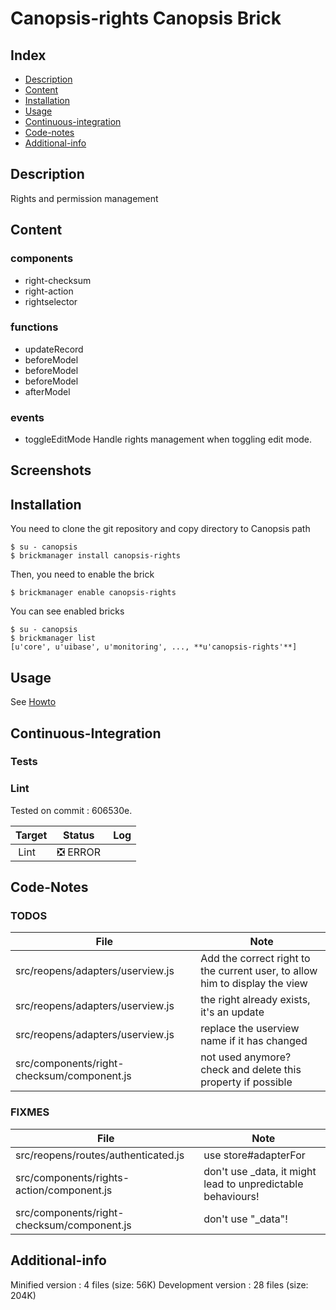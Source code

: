 # Canopsis-rights Canopsis Brick

## Index

- [Description](#description)
- [Content](#content)
- [Installation](#installation)
- [Usage](#usage)
- [Continuous-integration](#continuous-integration)
- [Code-notes](#code-notes)
- [Additional-info](#additional-info)

## Description

Rights and permission management

## Content

### components

 - right-checksum
 - right-action
 - rightselector

### functions

 - updateRecord
 - beforeModel
 - beforeModel
 - beforeModel
 - afterModel

### events

 - toggleEditMode
Handle rights management when toggling edit mode.



## Screenshots



## Installation

You need to clone the git repository and copy directory to Canopsis path

    $ su - canopsis
    $ brickmanager install canopsis-rights

Then, you need to enable the brick

    $ brickmanager enable canopsis-rights

You can see enabled bricks

    $ su - canopsis
    $ brickmanager list
    [u'core', u'uibase', u'monitoring', ..., **u'canopsis-rights'**]

## Usage

See [Howto](https://git.canopsis.net/canopsis-ui-bricks/canopsis-rights/blob/master/doc/index.rst)

## Continuous-Integration

### Tests



### Lint

Tested on commit : 606530e.

| Target | Status | Log |
| ------ | ------ | --- |
| Lint   | :negative_squared_cross_mark: ERROR |  |


## Code-Notes

### TODOS

| File   | Note   |
|--------|--------|
| src/reopens/adapters/userview.js | Add the correct right to the current user, to allow him to display the view |
| src/reopens/adapters/userview.js | the right already exists, it's an update |
| src/reopens/adapters/userview.js | replace the userview name if it has changed |
| src/components/right-checksum/component.js | not used anymore? check and delete this property if possible |


### FIXMES

| File   | Note   |
|--------|--------|
| src/reopens/routes/authenticated.js | use store#adapterFor |
| src/components/rights-action/component.js | don't use _data, it might lead to unpredictable behaviours! |
| src/components/right-checksum/component.js | don't use "_data"! |


## Additional-info

Minified version : 4 files (size: 56K)
Development version : 28 files (size: 204K)
